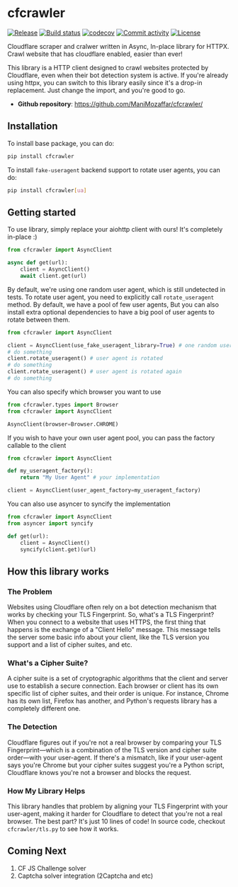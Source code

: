 # cfcrawler

[![Release](https://img.shields.io/github/v/release/ManiMozaffar/cfcrawler)](https://img.shields.io/github/v/release/ManiMozaffar/cfcrawler)
[![Build status](https://img.shields.io/github/actions/workflow/status/ManiMozaffar/cfcrawler/main.yml?branch=main)](https://github.com/ManiMozaffar/cfcrawler/actions/workflows/main.yml?query=branch%3Amain)
[![codecov](https://codecov.io/gh/ManiMozaffar/cfcrawler/branch/main/graph/badge.svg)](https://codecov.io/gh/ManiMozaffar/cfcrawler)
[![Commit activity](https://img.shields.io/github/commit-activity/m/ManiMozaffar/cfcrawler)](https://img.shields.io/github/commit-activity/m/ManiMozaffar/cfcrawler)
[![License](https://img.shields.io/github/license/ManiMozaffar/cfcrawler)](https://img.shields.io/github/license/ManiMozaffar/cfcrawler)

Cloudflare scraper and cralwer written in Async, In-place library for HTTPX. Crawl website that has cloudflare enabled, easier than ever!

This library is a HTTP client designed to crawl websites protected by Cloudflare, even when their bot detection system is active. If you're already using httpx, you can switch to this library easily since it's a drop-in replacement. Just change the import, and you're good to go.

- **Github repository**: <https://github.com/ManiMozaffar/cfcrawler/>

## Installation

To install base package, you can do:

```bash
pip install cfcrawler
```

To install `fake-useragent` backend support to rotate user agents, you can do:

```bash
pip install cfcrawler[ua]
```

## Getting started

To use library, simply replace your aiohttp client with ours! It's completely in-place :)

```python
from cfcrawler import AsyncClient

async def get(url):
    client = AsyncClient()
    await client.get(url)

```

By default, we're using one random user agent, which is still undetected in tests.
To rotate user agent, you need to explicitly call `rotate_useragent` method.
By default, we have a pool of few user agents, But you can also install extra optional dependencies to have a big pool of user agents to rotate between them.

```python
from cfcrawler import AsyncClient

client = AsyncClient(use_fake_useragent_library=True) # one random user agent is selected
# do something
client.rotate_useragent() # user agent is rotated
# do something
client.rotate_useragent() # user agent is rotated again
# do something
```

You can also specify which browser you want to use

```python
from cfcrawler.types import Browser
from cfcrawler import AsyncClient

AsyncClient(browser=Browser.CHROME)
```

If you wish to have your own user agent pool, you can pass the factory callable to the client

```python
from cfcrawler import AsyncClient

def my_useragent_factory():
    return "My User Agent" # your implementation

client = AsyncClient(user_agent_factory=my_useragent_factory)
```

You can also use asyncer to syncify the implementation

```python
from cfcrawler import AsyncClient
from asyncer import syncify

def get(url):
    client = AsyncClient()
    syncify(client.get)(url)
```

## How this library works

### The Problem

Websites using Cloudflare often rely on a bot detection mechanism that works by checking your TLS Fingerprint. So, what's a TLS Fingerprint? When you connect to a website that uses HTTPS, the first thing that happens is the exchange of a "Client Hello" message. This message tells the server some basic info about your client, like the TLS version you support and a list of cipher suites, and etc.

### What's a Cipher Suite?

A cipher suite is a set of cryptographic algorithms that the client and server use to establish a secure connection. Each browser or client has its own specific list of cipher suites, and their order is unique. For instance, Chrome has its own list, Firefox has another, and Python's requests library has a completely different one.

### The Detection

Cloudflare figures out if you're not a real browser by comparing your TLS Fingerprint—which is a combination of the TLS version and cipher suite order—with your user-agent. If there's a mismatch, like if your user-agent says you're Chrome but your cipher suites suggest you're a Python script, Cloudflare knows you're not a browser and blocks the request.

### How My Library Helps

This library handles that problem by aligning your TLS Fingerprint with your user-agent, making it harder for Cloudflare to detect that you're not a real browser. The best part? It's just 10 lines of code! In source code, checkout `cfcrawler/tls.py` to see how it works.

## Coming Next

1. CF JS Challenge solver
2. Captcha solver integration (2Captcha and etc)

